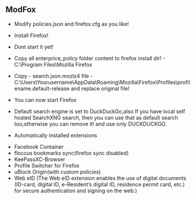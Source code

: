 ## ModFox
 - Modify policies.json and firefox.cfg as you like!
   
 - Install Firefox!
   
 - Dont start it yet!
  
 - Copy all enterprice_policy folder content to firefox install dir! -  C:\Program Files\Mozilla Firefox
  
 - Copy - search.json.mozlz4 file -  
C:\Users\Yourusername\AppData\Roaming\Mozilla\Firefox\Profiles\profilename.default-release
 and replace original file!

 - You can now start Firefox
   
 - Default search engine is set to DuckDuckGo,also If you have local self 
hosted SearchXNG search, then you can use that as default search 
too,otherwise you can remove it! and use only DUCKDUCKGO.




- Automatically installed extensions
+ Facebook Container
+ floccus bookmarks sync(firefox sync disabled)
+ KeePassXC-Browser
+ Profile Switcher for Firefox
+ uBlock Origin(with custom policies)
+ Web eID (The Web eID extension enables the use of digital documents (ID-card, digital ID, e-Resident’s digital ID, residence permit card, etc.) for secure authentication and signing on the web.)













